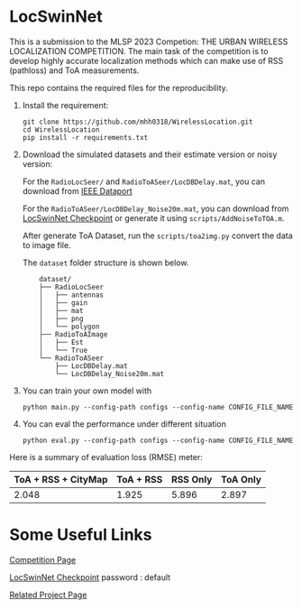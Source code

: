 # LocSwinNet

This is a submission to the MLSP 2023 Competion: THE URBAN WIRELESS LOCALIZATION COMPETITION. 
The main task of the competition is to develop highly accurate localization methods which can make use of RSS (pathloss) and ToA measurements.

This repo contains the required files for the reproducibility.


1. Install the requirement:
    ```
    git clone https://github.com/mhh0318/WirelessLocation.git
    cd WirelessLocation
    pip install -r requirements.txt
    ```

2. Download the simulated datasets and their estimate version or noisy version:

    For the `RadioLocSeer/` and `RadioToASeer/LocDBDelay.mat`, you can download from [IEEE Dataport](https://ieee-dataport.org/documents/dataset-pathloss-and-toa-radio-maps-localization-application)

    For the `RadioToASeer/LocDBDelay_Noise20m.mat`, you can download from [LocSwinNet Checkpoint](https://entuedu-my.sharepoint.com/:f:/g/personal/minghui_hu_staff_main_ntu_edu_sg/EktmQSjfvjtNknm5M0Af8FABed7fpVCf7OIDu5KyfMxDaQ?e=6BFwBE) or generate it using `scripts/AddNoiseToTOA.m`.

    After generate ToA Dataset, run the `scripts/toa2img.py` convert the data to image file.

    The `dataset` folder structure is shown below.
    ```
        dataset/
        ├── RadioLocSeer
        │   ├── antennas
        │   ├── gain
        │   ├── mat
        │   ├── png
        │   └── polygon
        ├── RadioToAImage
        │   ├── Est
        │   └── True
        └── RadioToASeer
            ├── LocDBDelay.mat
            └── LocDBDelay_Noise20m.mat
    ```
3. You can train your own model with
    ```
    python main.py --config-path configs --config-name CONFIG_FILE_NAME
    ```

4. You can eval the performance under different situation
    ```
    python eval.py --config-path configs --config-name CONFIG_FILE_NAME
    ```


Here is a summary of evaluation loss (RMSE) meter:

|  ToA + RSS + CityMap   | ToA + RSS  | RSS Only | ToA Only |
|  ----  | ----  | ----  | ----  |
| 2.048  | 1.925 | 5.896 | 2.897 |

# Some Useful Links

[Competition Page](https://urbanlocalizationcompetition.github.io/index.html)

[LocSwinNet Checkpoint](https://entuedu-my.sharepoint.com/:f:/g/personal/minghui_hu_staff_main_ntu_edu_sg/EktmQSjfvjtNknm5M0Af8FABed7fpVCf7OIDu5KyfMxDaQ?e=6BFwBE)
password : default 

[Related Project Page](https://radiomapseer.github.io/LocUNet.html)